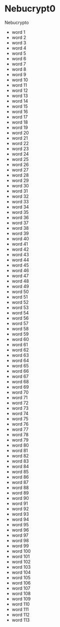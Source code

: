 # Nebucrypt0
Nebucrypto
- word 1
- word 2
- word 3
- word 4
- word 5
- word 6
- word 7
- word 8
- word 9
- word 10
- word 11
- word 12
- word 13
- word 14
- word 15
- word 16
- word 17
- word 18
- word 19
- word 20
- word 21
- word 22
- word 23
- word 24
- word 25
- word 26
- word 27
- word 28
- word 29
- word 30
- word 31
- word 32
- word 33
- word 34
- word 35
- word 36
- word 37
- word 38
- word 39
- word 40
- word 41
- word 42
- word 43
- word 44
- word 45
- word 46
- word 47
- word 48
- word 49
- word 50
- word 51
- word 52
- word 53
- word 54
- word 56
- word 57
- word 58
- word 59
- word 60
- word 61
- word 62
- word 63
- word 64
- word 65
- word 66
- word 67
- word 68
- word 69
- word 70
- word 71
- word 72
- word 73
- word 74
- word 75
- word 76
- word 77
- word 78
- word 79
- word 80
- word 81
- word 82
- word 83
- word 84
- word 85
- word 86
- word 87
- word 88
- word 89
- word 90
- word 91
- word 92
- word 93
- word 94
- word 95
- word 96
- word 97
- word 98
- word 99
- word 100
- word 101
- word 102
- word 103
- word 104
- word 105
- word 106
- word 107
- word 108
- word 109
- word 110
- word 111
- word 112
- word 113
